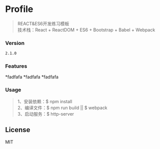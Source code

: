 # Profile
> REACT&ES6开发练习模板  
> 技术栈：React + ReactDOM + ES6 + Bootstrap + Babel + Webpack  

### Version
```sh
2.1.0
```
### Features
*fadfafa
*fadfafa
*fadfafa

### Usage
> 1、安装依赖：$ npm install  
> 2、编译文件：$ npm run build || $ webpack  
> 3、启动服务：$ http-server  

License
----

MIT
